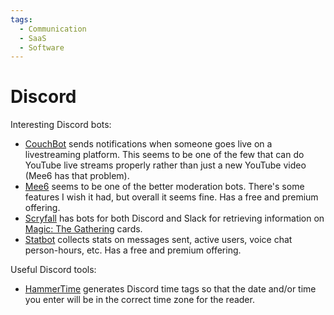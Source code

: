 ```yaml
---
tags:
  - Communication
  - SaaS
  - Software
---
```

# Discord

Interesting Discord bots:
- [CouchBot](https://couch.bot/) sends notifications when someone goes live on a
  livestreaming platform. This seems to be one of the few that can do YouTube
  live streams properly rather than just a new YouTube video (Mee6 has that
  problem).
- [Mee6](https://mee6.xyz) seems to be one of the better moderation bots.
  There's some features I wish it had, but overall it seems fine. Has a free and
  premium offering.
- [Scryfall](https://scryfall.com/bots) has bots for both Discord and Slack for
  retrieving information on [Magic: The Gathering](games/mtg/index.md) cards.
- [Statbot](https://statbot.net) collects stats on messages sent, active users,
  voice chat person-hours, etc. Has a free and premium offering.

Useful Discord tools:
- [HammerTime](https://hammertime.cyou/) generates Discord time tags so that the
  date and/or time you enter will be in the correct time zone for the reader.
